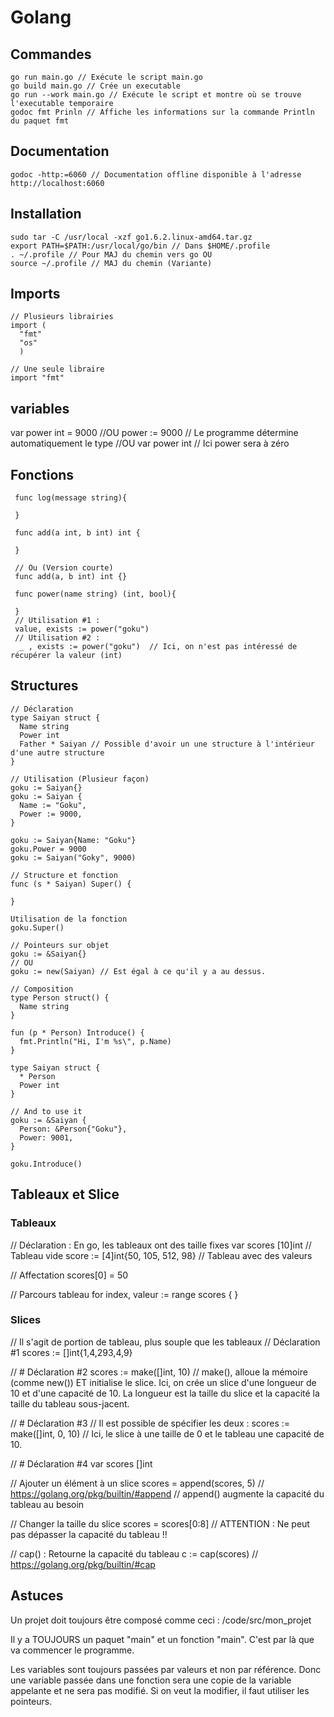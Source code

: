 # Golang

## Commandes
    go run main.go // Exécute le script main.go
    go build main.go // Crée un executable
    go run --work main.go // Exécute le script et montre où se trouve l'executable temporaire
    godoc fmt Prinln // Affiche les informations sur la commande Println du paquet fmt

## Documentation
    godoc -http:=6060 // Documentation offline disponible à l'adresse http://localhost:6060

## Installation
    sudo tar -C /usr/local -xzf go1.6.2.linux-amd64.tar.gz
    export PATH=$PATH:/usr/local/go/bin // Dans $HOME/.profile
    . ~/.profile // Pour MAJ du chemin vers go OU
    source ~/.profile // MAJ du chemin (Variante)

## Imports
    // Plusieurs librairies
    import (
      "fmt"
      "os"
      )

    // Une seule libraire
    import "fmt"

## variables
  var power int = 9000
  //OU
  power := 9000 // Le programme détermine automatiquement le type
  //OU
  var power int // Ici power sera à zéro

## Fonctions
     func log(message string){

     }

     func add(a int, b int) int {

     }

     // Ou (Version courte)
     func add(a, b int) int {}

     func power(name string) (int, bool){

     }
     // Utilisation #1 :
     value, exists := power("goku")
     // Utilisation #2 :
      _ , exists := power("goku")  // Ici, on n'est pas intéressé de récupérer la valeur (int)


## Structures
    // Déclaration
    type Saiyan struct {
      Name string
      Power int
      Father * Saiyan // Possible d'avoir un une structure à l'intérieur d'une autre structure
    }

    // Utilisation (Plusieur façon)
    goku := Saiyan{}
    goku := Saiyan {
      Name := "Goku",
      Power := 9000,
    }

    goku := Saiyan{Name: "Goku"}
    goku.Power = 9000
    goku := Saiyan("Goky", 9000)

    // Structure et fonction
    func (s * Saiyan) Super() {

    }

    Utilisation de la fonction
    goku.Super()

    // Pointeurs sur objet
    goku := &Saiyan{}
    // OU
    goku := new(Saiyan) // Est égal à ce qu'il y a au dessus.

    // Composition
    type Person struct() {
      Name string
    }

    fun (p * Person) Introduce() {
      fmt.Println("Hi, I'm %s\", p.Name)
    }

    type Saiyan struct {
      * Person
      Power int
    }

    // And to use it
    goku := &Saiyan {
      Person: &Person{"Goku"},
      Power: 9001,
    }

    goku.Introduce()

## Tableaux et Slice

### Tableaux
  // Déclaration : En go, les tableaux ont des  taille fixes
    var scores [10]int // Tableau vide
    score := [4]int{50, 105, 512, 98} // Tableau avec des valeurs

  // Affectation
    scores[0] = 50

  // Parcours tableau
    for index, valeur := range scores {
    }

### Slices
  // Il s'agit de portion de tableau, plus souple que les tableaux
  // Déclaration #1
    scores := []int{1,4,293,4,9}

  // # Déclaration #2
    scores := make([]int, 10) // make(), alloue la mémoire (comme new()) ET initialise le slice. Ici, on crée un slice d'une longueur de 10 et d'une capacité de 10. La longueur est la taille du slice et la capacité la taille du tableau sous-jacent.

  // # Déclaration #3
  // Il est possible de spécifier les deux :
    scores := make([]int, 0, 10) // Ici, le slice à une taille de 0 et le tableau une capacité de 10.

  // # Déclaration #4
    var scores []int

  // Ajouter un élément à un slice
    scores = append(scores, 5) // https://golang.org/pkg/builtin/#append
  // append() augmente la capacité du tableau au besoin

  // Changer la taille du slice
    scores = scores[0:8] // ATTENTION : Ne peut pas dépasser la capacité du tableau !!

  // cap() : Retourne la capacité du tableau
    c := cap(scores) // https://golang.org/pkg/builtin/#cap
## Astuces
 Un projet doit toujours être composé comme ceci :
    /code/src/mon_projet

 Il y a TOUJOURS un paquet "main" et un fonction "main". C'est par là que va commencer le programme.

 Les variables sont toujours passées par valeurs et non par référence. Donc une variable passée dans une fonction sera une copie de la variable appelante et ne sera pas modifié. Si on veut la modifier, il faut utiliser les pointeurs.
